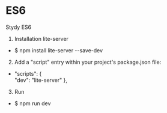 # ES6
Stydy ES6

1. Installation lite-server
- $ npm install lite-server --save-dev
2. Add a "script" entry within your project's package.json file:
- "scripts": {    
    "dev": "lite-server"
  },
  
 3. Run
- $ npm run dev
